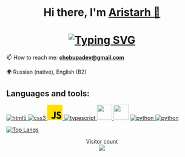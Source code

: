 # <h1 align="center" size="+7">Hi there, I'm <a href="https://chebupa.github.io/" target="_blank">Aristarh 👋</a></h1>

<h1 align="center">
  <a href="https://git.io/typing-svg"><img src="https://readme-typing-svg.demolab.com?font=JetBrains+Mono&pause=100&color=02E421&center=true&vCenter=true&multiline=true&repeat=true&width=435&lines=console.log('Hello+World')" alt="Typing SVG" /></a>

  <!-- <img align="center" src="https://www.codewars.com/users/Chebupela/badges/large"></img> -->
</h1>


 📫 How to reach me: **chebupadev@gmail.com**

 🌍 Russian (native), English (B2)


## Languages and tools:
<p align="left"> 
<!-- HTML -->
<a href="https://www.w3.org/html/" target="_blank" rel="noreferrer"> <img src="https://raw.githubusercontent.com/daniilshat/daniilshat/2d7eafe5250314b3d422c86b35de062e0f1f5178/icons/HTML5.svg" alt="html5" width="40" height="40"/> </a> 
<!-- CSS -->
<a href="https://www.w3schools.com/css/" target="_blank" rel="noreferrer"> <img src="https://raw.githubusercontent.com/daniilshat/daniilshat/2d7eafe5250314b3d422c86b35de062e0f1f5178/icons/CSS3.svg" alt="css3" width="40" height="40"/> </a> 
<!-- js -->
<a href="https://www.javascript.com/" target="_blank" rel="noreferrer"> <img src="js.png" alt="javascript" width="40" height="40"/> </a> 
  <!-- typescript -->
<a href="#" target="_blank" rel="noreferer"> <img src="https://cdn.jsdelivr.net/gh/devicons/devicon/icons/typescript/typescript-original.svg" alt="typescript" width="40" height="40"/> </a>
 <!-- react -->
 <a href="#"> <img src="https://cdn.jsdelivr.net/gh/devicons/devicon/icons/react/react-original.svg" width="40" height="40"/> </a>
<!-- npm -->
<img src="https://cdn.jsdelivr.net/gh/devicons/devicon/icons/npm/npm-original-wordmark.svg" width="40" height="40"/>
<!-- python -->
<a href="https://www.python.org" target="_blank" rel="noreferrer"> <img src="https://raw.githubusercontent.com/daniilshat/daniilshat/2d7eafe5250314b3d422c86b35de062e0f1f5178/icons/python.svg" alt="python" width="40" height="40"/> </a> 
<!-- markdown -->
<a href="https://www.markdownguide.org/basic-syntax/" target="_blank" rel="noreferrer"> <img src="https://raw.githubusercontent.com/daniilshat/daniilshat/c74242689872258d4882fe938a6257c2da710353/icons/markdown-white.svg" alt="python" width="50" height="40"/> </a> 


[![Top Langs](https://github-readme-stats.vercel.app/api/top-langs/?username=chebupa&layout=compact)](https://github.com/anuraghazra/github-readme-stats)
</p>

<!-- visitor count -->
<p align="center"> 
  Visitor count<br>
  <img src="https://profile-counter.glitch.me/chebupa/count.svg" />
</p>
